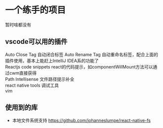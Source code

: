 # 一个练手的项目
暂时啥都没有<br/>

## vscode可以用的插件
Auto Close Tag 自动闭合标签
Auto Rename Tag 自动重命名标签，配合上面的插件使用，基本上能赶上IntelliJ IDEA系的功能了<br/>
Reactjs code snippets react的代码提示，如componentWillMount方法可以通过cwm直接获得<br/>
Path Intellisense 文件路径提示补全<br/>
react native tools 调试工具<br/>
vim<br/>

## 使用到的库
- 本地文件系统支持
https://github.com/johanneslumpe/react-native-fs